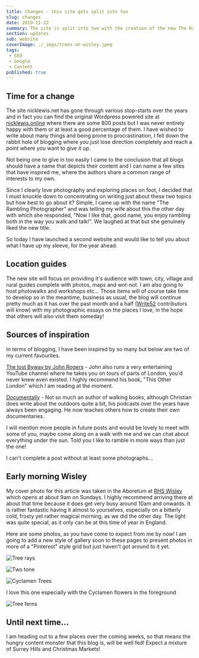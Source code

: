 ```yaml
---
title: Changes - this site gets split into two
slug: changes
date: 2019-11-22
summary: The site is split into two with the creation of the new The Rambling Photographer, which will concentrate on my writing about exploration and telling the story of those journeys through photography
section: updates
sub: website
coverImage: ./_imgs/trees-at-wisley.jpeg
tags: 
 - SEO
 - Google
 - Content
published: true
---
```

## Time for a change
The site nicklewis.net has gone through various stop-starts over the years and in fact you can find the original Wordpress powered site at [nicklewis.online](https://nicklewis.online) where there are some 800 posts but I was never entirely happy with them or at least a good percentage of them. I have wished to write about many things and being prone to procrastination, I fell down the rabbit hole of blogging where you just lose direction completely and reach a point where you want to give it up.

Not being one to give in too easily I came to the conclusion that all blogs should have a name that depicts their content and I can name a few sites that have inspired me, where the authors share a common range of interests to my own. 

Since I clearly love photography and exploring places on foot, I decided that I must knuckle down to concentrating on writing just about these two topics but how best to go about it? Simple, I came up with the name "The Rambling Photographer" and was telling my wife about this the other day with which she responded, "Now I like that, good name, you enjoy rambling both in the way you walk and talk!". We laughed at that but she genuinely liked the new title.

So today I have launched a second website and would like to tell you about what I have up my sleeve, for the year ahead.

## Location guides
The new site will focus on providing it's audience with town, city, village and rural guides complete with photos, maps and wot-not. I am also going to host photowalks and workshops etc... Those items will of course take time to develop so in the meantime, business as usual, the blog will continue pretty much as it has over the past month and a half ([Write52](https://write52.com) contributors will know) with my photographic essays on the places I love, in the hope that others will also visit them someday!

## Sources of inspiration
In terms of blogging, I have been inspired by so many but below are two of my current favourites. 

[The lost Byway by John Rogers](http://thelostbyway.com/) - John also runs a very entertaining YouTube channel where he takes you on tours of parts of London, you'd never knew even existed. I highly recommend his book, "This Other London" which I am reading at the moment.

[Documentally](http://documentally.com/) - Not so much an author of walking books, although Christian does write about the outdoors quite a bit, his podcasts over the years have always been engaging. He now teaches others how to create their own documentaries.

I will mention more people in future posts and would be lovely to meet with some of you, maybe come along on a walk with me and we can chat about everything under the sun. Told you I like to ramble in more ways than just the one!

I can't complete a post without at least some photographs...

## Early morning Wisley
My cover photo for this article was taken in the Aboretum at [RHS Wisley](https://www.rhs.org.uk/gardens/wisley) which opens at about 9am on Sundays. I highly recommend arriving there at about that time because it does get very busy around 10am and onwards. It is rather fantastic having it almost to yourselves, especially on a bitterly cold, frosty yet rather magical morning, as we did the other day. The light was quite special, as it only can be at this time of year in England. 

Here are some photos, as you have come to expect from me by now! I am going to add a new style of gallery soon to these pages to present photos in more of a "Pinterest" style grid but just haven't got around to it yet. 

![Tree rays](./_imgs/96E3CED8-3956-4CFA-9801-2EE196F5589F_1_105_c.jpeg)

![Two tone](./_imgs/9D079538-F5A4-421F-B7D6-904F6BC9D7FD_1_105_c.jpeg)

![Cyclamen Trees](./_imgs/40DE9B2E-2A2F-4ABC-B1DD-0AA7608C5984_1_105_c.jpeg)

I love this one especially with the Cyclamen flowers in the foreground 

![Tree ferns](./_imgs/0269472C-ED84-4215-AFEC-AAB1753440D6_1_105_c.jpeg)

## Until next time...
I am heading out to a few places over the coming weeks, so that means the hungry content monster that this blog is, will be well fed! Expect a mixture of Surrey Hills and Christmas Markets!

